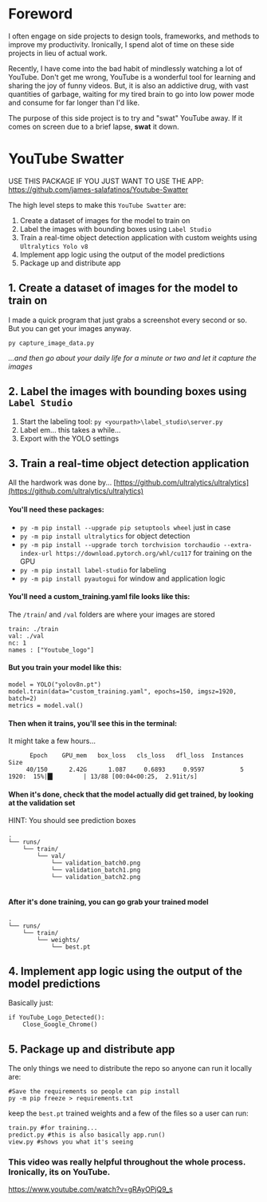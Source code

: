 # Foreword

I often engage on side projects to design tools, frameworks, and methods to improve my productivity. Ironically, I spend alot of time on these side projects in lieu of actual work. 

Recently, I have come into the bad habit of mindlessly watching a lot of YouTube. Don't get me wrong, YouTube is a wonderful tool for learning and sharing the joy of funny videos. But, it is also an addictive drug, with vast quantities of garbage, waiting for my tired brain to go into low power mode and consume for far longer than I'd like.

The purpose of this side project is to try and "swat" YouTube away. If it comes on screen due to a brief lapse, **swat** it down.

# YouTube Swatter

USE THIS PACKAGE IF YOU JUST WANT TO USE THE APP:
https://github.com/james-salafatinos/Youtube-Swatter

The high level steps to make this `YouTube Swatter` are:
1. Create a dataset of images for the model to train on
2. Label the images with bounding boxes using `Label Studio`
3. Train a real-time object detection application with custom weights using `Ultralytics Yolo v8`
4. Implement app logic using the output of the model predictions
5. Package up and distribute app



## 1. Create a dataset of images for the model to train on
I made a quick program that just grabs a screenshot every second or so. But you can get your images anyway.
```
py capture_image_data.py

```

*...and then go about your daily life for a minute or two and let it capture the images*

## 2. Label the images with bounding boxes using `Label Studio`

1. Start the labeling tool: `py <yourpath>\label_studio\server.py` 
2. Label em... this takes a while...
3. Export with the YOLO settings


## 3. Train a real-time object detection application
All the hardwork was done by... [https://github.com/ultralytics/ultralytics](https://github.com/ultralytics/ultralytics)

#### You'll need these packages:

-  `py -m pip install --upgrade pip setuptools wheel` just in case
-  `py -m pip install ultralytics` for object detection
-  `py -m pip install --upgrade torch torchvision torchaudio --extra-index-url https://download.pytorch.org/whl/cu117` for training on the GPU
-  `py -m pip install label-studio` for labeling
-  `py -m pip install pyautogui` for window and application logic


#### You'll need a custom_training.yaml file looks like this:
The `/train`/ and `/val` folders are where your images are stored
```
train: ./train
val: ./val
nc: 1
names : ["Youtube_logo"]
```

#### But you train your model like this:
```
model = YOLO("yolov8n.pt")
model.train(data="custom_training.yaml", epochs=150, imgsz=1920, batch=2)
metrics = model.val()
```


#### Then when it trains, you'll see this in the terminal:
It might take a few hours...
```
      Epoch    GPU_mem   box_loss   cls_loss   dfl_loss  Instances       Size
     40/150      2.42G      1.087     0.6893     0.9597          5       1920:  15%|█▍        | 13/88 [00:04<00:25,  2.91it/s]
```

#### When it's done, check that the model actually did get trained, by looking at the validation set
HINT: You should see prediction boxes
```
.
└── runs/
    └── train/
        └── val/
            └── validation_batch0.png
            └── validation_batch1.png
            └── validation_batch2.png
            
```

#### After it's done training, you can go grab your trained model
```
.
└── runs/
    └── train/
        └── weights/
            └── best.pt
```


## 4. Implement app logic using the output of the model predictions
Basically just:
```
if YouTube_Logo_Detected():
    Close_Google_Chrome()
```

## 5. Package up and distribute app
The only things we need to distribute the repo so anyone can run it locally are:
```
#Save the requirements so people can pip install
py -m pip freeze > requirements.txt
```
keep the `best.pt` trained weights and a few of the files so a user can run:
```
train.py #for training...
predict.py #this is also basically app.run()
view.py #shows you what it's seeing
```



### This video was really helpful throughout the whole process. Ironically, its on YouTube.
https://www.youtube.com/watch?v=gRAyOPjQ9_s